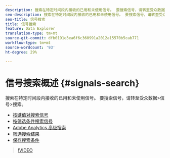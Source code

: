 ```yaml
---
description: 搜索在特定时间段内接收的已用和未使用信号。 要搜索信号，请转至受众数据>信号>搜索。
seo-description: 搜索在特定时间段内接收的已用和未使用信号。 要搜索信号，请转至受众数据>信号>搜索。
seo-title: 信号搜索
title: 信号搜索
feature: Data Explorer
translation-type: tm+mt
source-git-commit: dfb0191e3ea6f6c360991a2012a15570b5cab771
workflow-type: tm+mt
source-wordcount: '93'
ht-degree: 29%

---
```



# 信号搜索概述 {#signals-search}

搜索在特定时间段内接收的已用和未使用信号。 要搜索信号，请转至受众数据>信号>搜索。

* [按键值对搜索信号](/help/using/features/data-explorer/data-explorer-signals-search/data-explorer-search-pairs.md)
* [按筛选条件搜索信号](/help/using/features/data-explorer/data-explorer-signals-search/data-explorer-search-filters.md)
* [Adobe Analytics 高级搜索](/help/using/features/data-explorer/data-explorer-signals-search/data-explorer-search-analytics.md)
* [筛选搜索结果](/help/using/features/data-explorer/data-explorer-signals-search/data-explorer-filter-results.md)
* [保存搜索条件](/help/using/features/data-explorer/data-explorer-signals-search/data-explorer-save-search.md)

>[!VIDEO](https://video.tv.adobe.com/v/25148/)
